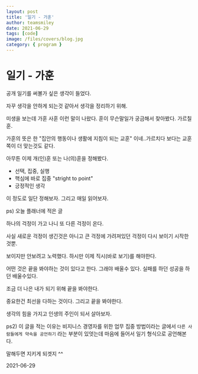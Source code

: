 ```yaml
---
layout: post
title: '일기 - 가훈'
author: teamsmiley
date: 2021-06-29
tags: [code]
image: /files/covers/blog.jpg
category: { program }
---
```


# 일기 - 가훈

공개 일기를 써볼가 싶은 생각이 들었다.

자꾸 생각을 안하게 되는것 같아서 생각을 정리하기 위해.

미생을 보는데 가훈 사훈 이런 말이 나왔다. 훈이 무슨말일가 궁금해서 찾아봤다. 가르칠 훈.

가훈의 뜻은 한 "집안의 행동이나 생활에 지침이 되는 교훈" 이네..가르치다 보다는 교훈쪽이 더 맞는것도 같다.

아무튼 이제 개(인)훈 또는 나(의)훈을 정해봤다.

- 선택, 집중, 실행
- 핵심에 바로 집중 "stright to point"
- 긍정적인 생각

이 정도로 일단 정해보자. 그리고 매일 읽어보자.

ps) 오늘 플래너에 적은 글

하나의 걱정이 가고 나니 또 다른 걱정이 온다.

사실 새로운 걱정이 생긴것은 아니고 큰 걱정에 가려져있던 걱정이 다시 보이기 시작한 것뿐.

보이지만 안보려고 노력했다. 하시만 이제 직시(바로 보기)를 해야한다.

어떤 것은 끝을 봐야하는 것이 있다고 한다. 그래야 배울수 있다. 실패를 하던 성공을 하던 배울수있다.

조금 더 나은 내가 되기 위해 끝을 봐야한다.

중요한건 최선을 다하는 것이다. 그리고 끝을 봐야한다.

생각의 힘을 가지고 인생의 주인이 되서 살아보자.

ps2) 이 글을 적는 이유는 비지니스 경영자를 위한 업무 집중 방법이라는 글에서 `다른 사람들에게 약속을 공언하기` 라는 부분이 있엇는데 마음에 들어서 일기 형식으로 공언해본다.

말해두면 지키게 되겟지 ^^

2021-06-29
